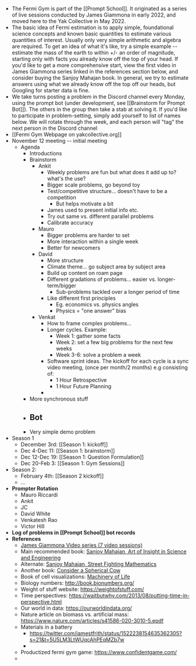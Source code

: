 - The Fermi Gym is part of the [[Prompt School]]. It originated as a series of live sessions conducted by James Giammona in early 2022, and moved here to the Yak Collective in May 2022.
- The basic idea of Fermi estimation is to apply simple, foundational science concepts and known basic quantities to estimate various quantities of interest. Usually only very simple arithmetic and algebra are required. To get an idea of what it's like, try a simple example -- estimate the mass of the earth to within +/- an order of magnitude, starting only with facts you already know off the top of your head. If you'd like to get a more comprehensive start, view the first video in James Giammona series linked in the references section below, and consider buying the Sanjoy Mahajan book. In general, we try to estimate answers using what we already know off the top off our heads, but Googling for starter data is fine. 
- We take turns posting a problem in the Discord channel every Monday, using the prompt bot (under development, see [[Brainstorm for Prompt Bot]]). The others in the group then take a stab at solving it. If you'd like to participate in problem-setting, simply add yourself to list of names below.  We will rotate through the week, and each person will "tag" the next person in the Discord channel
- [[Fermi Gym Webpage on yakcollective.org]]
- November 12 meeting -- initial meeting
    - Agenda
        - Introductions
        - Brainstorm
            - Ankit
                - Weekly problems are fun but what does it add up to? what's the use?
                - Bigger scale problems, go beyond toy
                - Test/competitive structure... doesn't have to be a competition
                    - But helps motivate a bit
                - James used to present initial info etc.
                - Try out same vs. different parallel problems
                - Calibrate accuracy
            - Mauro
                - Bigger problems are harder to set
                - More interaction within a single week
                - Better for newcomers
            - David
                - More structure
                - Climate theme... go subject area by subject area
                - Build up content on roam page
                - Different gradations of problems... easier vs. longer-term/bigger
                    - Sub-problems tackled over a longer period of time
                - Like different first principles
                    - Eg. economics vs. physics angles
                    - Physics = "one answer" bias
            - Venkat
                - How to frame complex problems... 
                - Longer cycles. Example:
                    - Week 1: gather some facts
                    - Week 2: set a few big problems for the next few weeks
                    - Week 3-6: solve a problem a week 
                - Software sprint ideas. The kickoff for each cycle is a sync video meeting, (once per month/2 months) e.g consisting of:
                    - 1 Hour Retrospective
                    - 1 Hour Future Planning
                - 
        - More synchronous stuff
        - Bot
            - 
        - Very simple demo problem
- Season 1
    - December 3rd: [[Season 1: kickoff]]
    - Dec 4-Dec 11: [[Season 1: brainstorm]]
    - Dec 12-Dec 19: [[Season 1: Question Formulation]]
    - Dec 20-Feb 3: [[Season 1: Gym Sessions]]
- Season 2:
    - February 4th: [[Season 2 kickoff]] 
    - ...
- **Prompter Rotation**
    - Mauro Riccardi
    - Ankit
    - JC
    - David White
    - Venkatesh Rao
    - Victor Hill
- **Log of problems in [[Prompt School]] bot records**
- **References**
    - [James Giammona Video series (7 video sessions)](https://www.youtube.com/results?search_query=james+giammona)
    - Main recommended book: [Sanjoy Mahajan, Art of Insight in Science and Engineering](https://www.amazon.com/Art-Insight-Science-Engineering-Complexity/dp/0262526549/)
    - Alternate: [Sanjoy Mahajan, Street Fighting Mathematics](https://www.amazon.com/Street-Fighting-Mathematics-Educated-Guessing-Opportunistic/dp/026251429X/)
    - Another book: [Consider a Spherical Cow](https://www.amazon.com/Consider-Spherical-Cow-Environmental-Problem/dp/093570258X)
    - Book of cell visualizations: [Machinery of Life](https://ccsb.scripps.edu/goodsell/machinery-of-life/)
    - Biology numbers: http://book.bionumbers.org/
    - Weight of stuff website: https://weightofstuff.com/
    - Time perspectives: https://waitbutwhy.com/2013/08/putting-time-in-perspective.html
    - Our world in data: https://ourworldindata.org/
    - Nature article on biomass vs. artificial mass: https://www.nature.com/articles/s41586-020-3010-5.epdf
    - Materials in a battery 
        - https://twitter.com/jamestfrith/status/1522238154635362305?s=21&t=5U5LM3LtWUqcAhPEqMZb7w
        - 
    - Productized fermi gym game: https://www.confidentgame.com/
    - 
